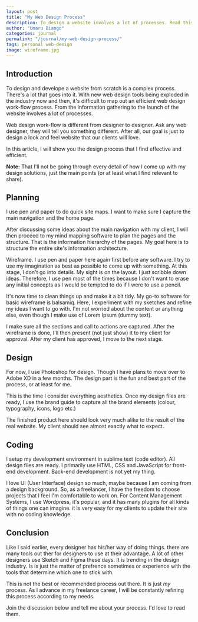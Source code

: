 ```yaml
---
layout: post
title: "My Web Design Process"
description: To design a website involves a lot of processes. Read this post to learn about my web design process and get insights into how I come up with design solutions.
author: "Umaru Biango"
categories: journal
permalink: "/journal/my-web-design-process/"
tags: personal web-design
image: wireframe.jpg
---
```

## Introduction

To design and develope a website from scratch is a complex process. There's a lot that goes into it. With new
web design tools being exploded in the industry now and then, it's difficult to map out an efficient web design
work-flow process. From the information gathering to the launch of the website involves a lot of processes.

Web design work-flow is different from designer to designer. Ask any web designer, they will tell you something
different. After all, our goal is just to design a look and feel website that our clients will love.

In this article, I will show you the design process that I find effective and efficient. 

**Note:** That I'll not be going through every detail of how I come up with my design solutions, just the main
points (or at least what I find relevant to share).

## Planning

I use pen and paper to do quick site maps. I want to make sure I capture the main navigation and the home page.

After discussing some ideas about the main navigation with my client, I will then proceed to my mind mapping software to plan the pages and the structure. That is the information hierarchy of the pages. My goal here is to structure the entire site's information architecture.

Wireframe. I use pen and paper here again first before any software. I try to use my imagination as best as possible to come up with something. At this stage, I don't go into details. My sight is on the layout. I just scribble down ideas. Therefore, I use pen most of the times because I don't want to erase any initial concepts as I would be tempted to do if I were to use a pencil.

It's now time to clean things up and make it a bit tidy. My go-to software for basic wireframe is balsamiq. Here, I experiment with my sketches and refine my ideas I want to go with. I'm not worried about the content or anything else, even though I make use of Lorem Ipsum (dummy text). 

I make sure all the sections and call to actions are captured. After the wireframe is done, I'll then present (not just show) it to my client for approval. After my client has approved, I move to the next stage.

## Design

For now, I use Photoshop for design. Though I have plans to move over to Adobe XD in a few months. The design part is the fun and best part of the process, or at least for me.

This is the time I consider everything aesthetics. Once my design files are ready, I use the brand guide to capture all the brand elements (colour, typography, icons, logo etc.)

The finished product here should look very much alike to the result of the real website. My client should see almost exactly what to expect. 

## Coding

I setup my development environment in sublime text (code editor). All design files are ready. I primarily use HTML, CSS and JavaScript for front-end development. Back-end development is not yet my thing.

I love UI (User Interface) design so much, maybe because I am coming from a design background. So, as a freelancer, I have the freedom to choose projects that I feel I'm comfortable to work on. For Content Management Systems, I use Wordpress, it's popular, and it has many plugins for all kinds of things one can imagine. it is very easy for my clients to update their site with no coding knowledge.

## Conclusion

Like I said earlier, every designer has his/her way of doing things. there are many tools out ther for designers to use at their advantage. A lot of other designers use Sketch and Figma these days. It is trending in the design industry. Is is just the matter of prefrence sometimes or experience with the tools that determine which one to stick with.

This is not the best or recommended process out there. It is just _my_ process. As I advance in my freelance career, I will be constantly refining this process according to my needs. 

Join the discussion below and tell me about your process. I'd love to read them.
